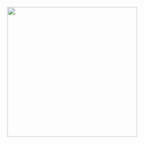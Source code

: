 
<kbd><img src="https://user-images.githubusercontent.com/59874288/99916616-75d95680-2d0b-11eb-9104-3f3c1bc9d237.gif" width="300" height="auto" margin="0 auto"></kbd>
